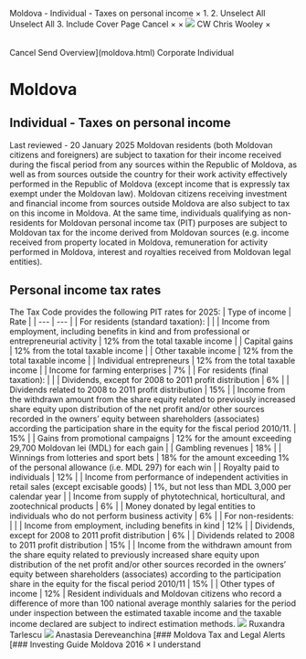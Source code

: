 Moldova - Individual - Taxes on personal income
×
1.
2.
Unselect All
Unselect All
3.
Include Cover Page
Cancel
×
×
![](-/media/world-wide-tax-summaries/attachments/global---chris-wooley.ashx%3Frev=ac5e5f3223b34096b1afc2a6009c7320&revision=ac5e5f32-23b3-4096-b1af-c2a6009c7320&hash=859B7ADC84DC2CBEC9760E9E6EE7DE6D0A8BFCDF)
CW
Chris Wooley
×
######
Cancel
Send
Overview](moldova.html)
Corporate
Individual
# Moldova
## Individual - Taxes on personal income
Last reviewed - 20 January 2025
Moldovan residents (both Moldovan citizens and foreigners) are subject to taxation for their income received during the fiscal period from any sources within the Republic of Moldova, as well as from sources outside the country for their work activity effectively performed in the Republic of Moldova (except income that is expressly tax exempt under the Moldovan law).
Moldovan citizens receiving investment and financial income from sources outside Moldova are also subject to tax on this income in Moldova.
At the same time, individuals qualifying as non-residents for Moldovan personal income tax (PIT) purposes are subject to Moldovan tax for the income derived from Moldovan sources (e.g. income received from property located in Moldova, remuneration for activity performed in Moldova, interest and royalties received from Moldovan legal entities).
## Personal income tax rates
The Tax Code provides the following PIT rates for 2025:
| Type of income | Rate |
| --- | --- |
| For residents (standard taxation): |  |
| Income from employment, including benefits in kind and from professional or entrepreneurial activity | 12% from the total taxable income |
| Capital gains | 12% from the total taxable income |
| Other taxable income | 12% from the total taxable income |
| Individual entrepreneurs | 12% from the total taxable income |
| Income for farming enterprises | 7% |
| For residents (final taxation): |  |
| Dividends, except for 2008 to 2011 profit distribution | 6% |
| Dividends related to 2008 to 2011 profit distribution | 15% |
| Income from the withdrawn amount from the share equity related to previously increased share equity upon distribution of the net profit and/or other sources recorded in the owners’ equity between shareholders (associates) according the participation share in the equity for the fiscal period 2010/11. | 15% |
| Gains from promotional campaigns | 12% for the amount exceeding 29,700 Moldovan lei (MDL) for each gain |
| Gambling revenues | 18% |
| Winnings from lotteries and sport bets | 18% for the amount exceeding 1% of the personal allowance (i.e. MDL 297) for each win |
| Royalty paid to individuals | 12% |
| Income from performance of independent activities in retail sales (except excisable goods) | 1%, but not less than MDL 3,000 per calendar year |
| Income from supply of phytotechnical, horticultural, and zootechnical products | 6% |
| Money donated by legal entities to individuals who do not perform business activity | 6% |
| For non-residents: |  |
| Income from employment, including benefits in kind | 12% |
| Dividends, except for 2008 to 2011 profit distribution | 6% |
| Dividends related to 2008 to 2011 profit distribution | 15% |
| Income from the withdrawn amount from the share equity related to previously increased share equity upon distribution of the net profit and/or other sources recorded in the owners’ equity between shareholders (associates) according to the participation share in the equity for the fiscal period 2010/11 | 15% |
| Other types of income | 12% |
Resident individuals and Moldovan citizens who record a difference of more than 100 national average monthly salaries for the period under inspection between the estimated taxable income and the taxable income declared are subject to indirect estimation methods.
![](-/media/world-wide-tax-summaries/attachments/moldova---ruxandra_tarlescu.ashx%3Frev=b1f58d1ef2f442bab2e33b4fa8ceb35b&revision=b1f58d1e-f2f4-42ba-b2e3-3b4fa8ceb35b&hash=C581332B5711E1F28905A1887806D89838E9D426)
Ruxandra Tarlescu
![](-/media/world-wide-tax-summaries/moldovaanastasia-dereveanchinamoldova--anastasia-dereveanchinajpg20200702012626178.ashx%3Frev=5890e3826d154152928547e13120ce4b&revision=5890e382-6d15-4152-9285-47e13120ce4b&hash=C1B338DECFAD8FAA9F4661660E1D3F4E4982BFBB)
Anastasia Dereveanchina
[### Moldova Tax and Legal Alerts
[### Investing Guide Moldova 2016
×
I understand